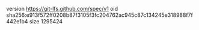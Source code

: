 version https://git-lfs.github.com/spec/v1
oid sha256:e913f572ff0208b87f3105f3fc204762ac945c87c134245e318988f7f442e1b4
size 1295424
